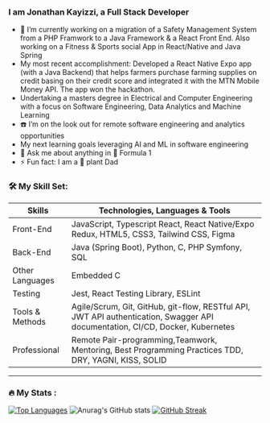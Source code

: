 ### I am Jonathan Kayizzi, a Full Stack Developer
  
- 🔭 I’m currently working on a migration of a Safety Management System from a PHP Framwork to a Java Framework & a React Front End. Also working on a Fitness & Sports social App in React/Native and Java Spring
- My most recent accomplishment: Developed a React Native Expo app (with a Java Backend) that helps farmers purchase farming supplies on credit basing on their credit score and integrated it with the MTN Mobile Money API. The app won the hackathon.  
- Undertaking a masters degree in Electrical and Computer Engineering with a focus on Software Engineering, Data Analytics and Machine Learning
- ☎️ I’m on the look out for remote software engineering and analytics opportunities
- My next learning goals leveraging AI and ML in software engineering
- 💬 Ask me about anything in 🚗 Formula 1
- ⚡ Fun fact: I am a 🌲 plant Dad

### :hammer_and_wrench: My Skill Set: 

| Skills                 | Technologies, Languages & Tools                                                                                   |
| ---------------------- | ------------------------------------------------------------------------------------------------------------------|
| Front-End              | JavaScript, Typescript React, React Native/Expo Redux, HTML5, CSS3, Tailwind CSS, Figma                           |
| Back-End               | Java (Spring Boot), Python, C, PHP Symfony, SQL                                                                   |
| Other Languages        | Embedded C                                                                                                        |
| Testing                | Jest, React Testing Library, ESLint                                                                               |
| Tools & Methods        | Agile/Scrum, Git, GitHub, git-flow, RESTful API, JWT API authentication, Swagger API documentation, CI/CD, Docker, Kubernetes |
| Professional           | Remote Pair-programming,Teamwork, Mentoring, Best Programming Practices TDD, DRY, YAGNI, KISS, SOLID |
---

### :fire: My Stats :
[![Top Languages](https://github-readme-stats.vercel.app/api/top-langs/?username=JonahKayizzi&layout=compact&theme=vision-friendly-dark)](https://github.com/anuraghazra/github-readme-stats)
![Anurag's GitHub stats](https://github-readme-stats.vercel.app/api?username=JonahKayizzi&show_icons=true&theme=radical)
[![GitHub Streak](http://github-readme-streak-stats.herokuapp.com?user=JonahKayizzi&theme=dark&background=000000)](https://git.io/streak-stats)
<!--
- 🌱 I’m currently learning ...
- 👯 I’m looking to collaborate on ...
- 🤔 I’m looking for help with ...
- 💬 Ask me about ...
- 📫 How to reach me: ...
- 😄 Pronouns: ...
--!>
